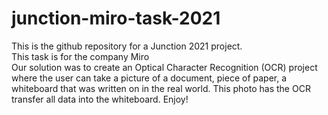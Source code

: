 # junction-miro-task-2021

This is the github repository for a Junction 2021 project. \
This task is for the company Miro \
Our solution was to create an Optical Character Recognition (OCR) project where the user can take a picture of a document, piece of paper, a whiteboard that was written on in the real world. This photo has the OCR transfer all data into the whiteboard. Enjoy!
